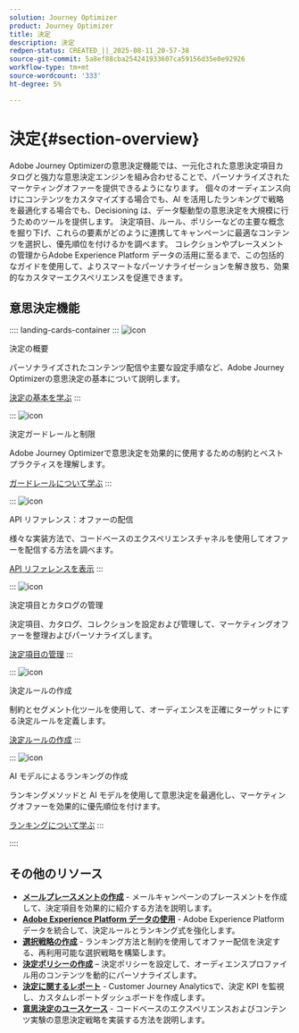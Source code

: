 ```yaml
---
solution: Journey Optimizer
product: Journey Optimizer
title: 決定
description: 決定
redpen-status: CREATED_||_2025-08-11_20-57-38
source-git-commit: 5a8ef88cba254241933607ca59156d35e0e92926
workflow-type: tm+mt
source-wordcount: '333'
ht-degree: 5%

---
```



# 決定{#section-overview}

Adobe Journey Optimizerの意思決定機能では、一元化された意思決定項目カタログと強力な意思決定エンジンを組み合わせることで、パーソナライズされたマーケティングオファーを提供できるようになります。 個々のオーディエンス向けにコンテンツをカスタマイズする場合でも、AI を活用したランキングで戦略を最適化する場合でも、Decisioning は、データ駆動型の意思決定を大規模に行うためのツールを提供します。 決定項目、ルール、ポリシーなどの主要な概念を掘り下げ、これらの要素がどのように連携してキャンペーンに最適なコンテンツを選択し、優先順位を付けるかを調べます。 コレクションやプレースメントの管理からAdobe Experience Platform データの活用に至るまで、この包括的なガイドを使用して、よりスマートなパーソナライゼーションを解き放ち、効果的なカスタマーエクスペリエンスを促進できます。

## 意思決定機能

:::: landing-cards-container
:::
![icon](https://cdn.experienceleague.adobe.com/icons/circle-play.svg?lang=ja)

決定の概要

パーソナライズされたコンテンツ配信や主要な設定手順など、Adobe Journey Optimizerの意思決定の基本について説明します。

[決定の基本を学ぶ](../using/experience-decisioning/gs-experience-decisioning.md)
:::

:::
![icon](https://cdn.experienceleague.adobe.com/icons/shield-halved.svg?lang=ja)

決定ガードレールと制限

Adobe Journey Optimizerで意思決定を効果的に使用するための制約とベストプラクティスを理解します。

[ガードレールについて学ぶ](../using/experience-decisioning/decisioning-guardrails.md)
:::

:::
![icon](https://cdn.experienceleague.adobe.com/icons/code-branch.svg?lang=ja)

API リファレンス：オファーの配信

様々な実装方法で、コードベースのエクスペリエンスチャネルを使用してオファーを配信する方法を調べます。

[API リファレンスを表示](experience-decisioning-api-reference-landing-page.md)
:::

:::
![icon](https://cdn.experienceleague.adobe.com/icons/list-check.svg?lang=ja)

決定項目とカタログの管理

決定項目、カタログ、コレクションを設定および管理して、マーケティングオファーを整理およびパーソナライズします。

[決定項目の管理](manage-decision-items-landing-page.md)
:::

:::
![icon](https://cdn.experienceleague.adobe.com/icons/bullseye.svg?lang=ja)

決定ルールの作成

制約とセグメント化ツールを使用して、オーディエンスを正確にターゲットにする決定ルールを定義します。

[決定ルールの作成](../using/experience-decisioning/rules.md)
:::

:::
![icon](https://cdn.experienceleague.adobe.com/icons/gear.svg?lang=ja)

AI モデルによるランキングの作成

ランキングメソッドと AI モデルを使用して意思決定を最適化し、マーケティングオファーを効果的に優先順位を付けます。

[ランキングについて学ぶ](experience-decisioning-rankings-landing-page.md)
:::

::::


## その他のリソース

- **[メールプレースメントの作成](../using/experience-decisioning/placements.md)** - メールキャンペーンのプレースメントを作成して、決定項目を効果的に紹介する方法を説明します。
- **[Adobe Experience Platform データの使用](aep-data-landing-page.md)** - Adobe Experience Platform データを統合して、決定ルールとランキング式を強化します。
- **[選択戦略の作成](../using/experience-decisioning/selection-strategies.md)** - ランキング方法と制約を使用してオファー配信を決定する、再利用可能な選択戦略を構築します。
- **[決定ポリシーの作成](../using/experience-decisioning/create-decision.md)** – 決定ポリシーを設定して、オーディエンスプロファイル用のコンテンツを動的にパーソナライズします。
- **[決定に関するレポート](../using/experience-decisioning/cja-reporting.md)** - Customer Journey Analyticsで、決定 KPI を監視し、カスタムレポートダッシュボードを作成します。
- **[意思決定のユースケース](../using/experience-decisioning/experience-decisioning-uc.md)** - コードベースのエクスペリエンスおよびコンテンツ実験の意思決定戦略を実装する方法を説明します。
